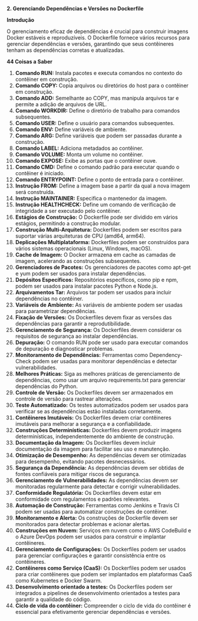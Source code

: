 **2. Gerenciando Dependências e Versões no Dockerfile**

**Introdução**

O gerenciamento eficaz de dependências é crucial para construir imagens Docker estáveis e reproduzíveis. O Dockerfile fornece vários recursos para gerenciar dependências e versões, garantindo que seus contêineres tenham as dependências corretas e atualizadas.

**44 Coisas a Saber**

1. **Comando RUN:** Instala pacotes e executa comandos no contexto do contêiner em construção.
2. **Comando COPY:** Copia arquivos ou diretórios do host para o contêiner em construção.
3. **Comando ADD:** Semelhante ao COPY, mas manipula arquivos tar e permite a adição de arquivos de URL.
4. **Comando WORKDIR:** Define o diretório de trabalho para comandos subsequentes.
5. **Comando USER:** Define o usuário para comandos subsequentes.
6. **Comando ENV:** Define variáveis de ambiente.
7. **Comando ARG:** Define variáveis que podem ser passadas durante a construção.
8. **Comando LABEL:** Adiciona metadados ao contêiner.
9. **Comando VOLUME:** Monta um volume no contêiner.
10. **Comando EXPOSE:** Exibe as portas que o contêiner ouve.
11. **Comando CMD:** Define o comando padrão para executar quando o contêiner é iniciado.
12. **Comando ENTRYPOINT:** Define o ponto de entrada para o contêiner.
13. **Instrução FROM:** Define a imagem base a partir da qual a nova imagem será construída.
14. **Instrução MAINTAINER:** Especifica o mantenedor da imagem.
15. **Instrução HEALTHCHECK:** Define um comando de verificação de integridade a ser executado pelo contêiner.
16. **Estágios de Construção:** O Dockerfile pode ser dividido em vários estágios, permitindo a construção modular.
17. **Construção Multi-Arquitetura:** Dockerfiles podem ser escritos para suportar várias arquiteturas de CPU (amd64, arm64).
18. **Deplicações Multiplataforma:** Dockerfiles podem ser construídos para vários sistemas operacionais (Linux, Windows, macOS).
19. **Cache de Imagem:** O Docker armazena em cache as camadas de imagem, acelerando as construções subsequentes.
20. **Gerenciadores de Pacotes:** Os gerenciadores de pacotes como apt-get e yum podem ser usados para instalar dependências.
21. **Depósitos Específicos:** Repositórios específicos, como pip e npm, podem ser usados para instalar pacotes Python e Node.js.
22. **Arquivamentos Tar:** Arquivos tar podem ser usados para incluir dependências no contêiner.
23. **Variáveis de Ambiente:** As variáveis de ambiente podem ser usadas para parametrizar dependências.
24. **Fixação de Versões:** Os Dockerfiles devem fixar as versões das dependências para garantir a reprodutibilidade.
25. **Gerenciamento de Segurança:** Os Dockerfiles devem considerar os requisitos de segurança ao instalar dependências.
26. **Depuração:** O comando RUN pode ser usado para executar comandos de depuração e diagnosticar problemas.
27. **Monitoramento de Dependências:** Ferramentas como Dependency-Check podem ser usadas para monitorar dependências e detectar vulnerabilidades.
28. **Melhores Práticas:** Siga as melhores práticas de gerenciamento de dependências, como usar um arquivo requirements.txt para gerenciar dependências do Python.
29. **Controle de Versão:** Os Dockerfiles devem ser armazenados em controle de versão para rastrear alterações.
30. **Teste Automatizado:** Os testes automatizados podem ser usados para verificar se as dependências estão instaladas corretamente.
31. **Contêineres Imutáveis:** Os Dockerfiles devem criar contêineres imutáveis para melhorar a segurança e a confiabilidade.
32. **Construções Determinísticas:** Dockerfiles devem produzir imagens determinísticas, independentemente do ambiente de construção.
33. **Documentação da Imagem:** Os Dockerfiles devem incluir documentação da imagem para facilitar seu uso e manutenção.
34. **Otimização de Desempenho:** As dependências devem ser otimizadas para desempenho, evitando pacotes desnecessários.
35. **Segurança da Dependência:** As dependências devem ser obtidas de fontes confiáveis para mitigar riscos de segurança.
36. **Gerenciamento de Vulnerabilidades:** As dependências devem ser monitoradas regularmente para detectar e corrigir vulnerabilidades.
37. **Conformidade Regulatória:** Os Dockerfiles devem estar em conformidade com regulamentos e padrões relevantes.
38. **Automação de Construção:** Ferramentas como Jenkins e Travis CI podem ser usadas para automatizar construções de contêiner.
39. **Monitoramento e Alerta:** Os construções de Dockerfile devem ser monitorados para detectar problemas e acionar alertas.
40. **Construções em Nuvem:** Serviços em nuvem como o AWS CodeBuild e o Azure DevOps podem ser usados para construir e implantar contêineres.
41. **Gerenciamento de Configurações:** Os Dockerfiles podem ser usados para gerenciar configurações e garantir consistência entre os contêineres.
42. **Contêineres como Serviço (CaaS):** Os Dockerfiles podem ser usados para criar contêineres que podem ser implantados em plataformas CaaS como Kubernetes e Docker Swarm.
43. **Desenvolvimento orientado a testes:** Os Dockerfiles podem ser integrados a pipelines de desenvolvimento orientados a testes para garantir a qualidade do código.
44. **Ciclo de vida do contêiner:** Compreender o ciclo de vida do contêiner é essencial para efetivamente gerenciar dependências e versões.